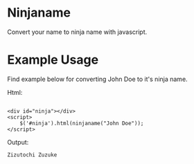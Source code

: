 # Ninjaname
Convert your name to ninja name with javascript.

# Example Usage
Find example below for converting John Doe to it's ninja name.

Html:
```

<div id="ninja"></div>
<script>
	$('#ninja').html(ninjaname("John Doe"));
</script>
```

Output:
```
Zizutochi Zuzuke
```
